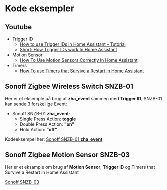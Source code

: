 # Kode eksempler

## Youtube

* Trigger ID
  * [How to use Trigger IDs in Home Assistant - Tutorial](https://www.youtube.com/watch?v=fE_MYcXYwMI)
  * [Short: How Trigger IDs work In Home Assistant](https://www.youtube.com/watch?v=xq6-WMbqElk)
* Motion Sensor
  * [How To Use Motion Sensors Correctly In Home Assistant](https://www.youtube.com/watch?v=m_fbo_Co-TU)
* Timers
  * [How To use Timers that Survive a Restart in Home Assistant](https://www.youtube.com/watch?v=usg8cB8sd8E)
  
## Sonoff Zigbee Wireless Switch SNZB-01

Her er et eksemple på brug af **zha_event** sammen med **Trigger ID**, SNZB-01 kan sende 3 forskellige Event:

* Sonoff SNZB-01 **zha_event**:
  * Single Press Action: **toggle**
  * Double Press Action: **"on"**
  * Hold Action: **"off"**

Kodeeksempel her: [Sonoff SNZB-01 **zha_event**](./Sonoff_SNZB-01.md)

## Sonoff Zigbee Motion Sensor SNZB-03

Her er et eksample om brug af **Motion Sensor**, **Trigger ID** og Timers that Survive a Restart in Home Assistant  

[Sonoff SNZB-03](./Sonoff_SNZB-03.md)
